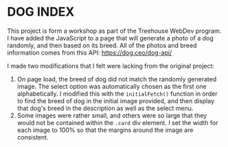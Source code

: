 # DOG INDEX
This project is form a workshop as part of the Treehouse WebDev program. I have added the JavaScript to a page that will generate a photo of a dog randomly, and then based on its breed. All of the photos and breed information comes from this API: https://dog.ceo/dog-api/

I made two modifications that I felt were lacking from the original project:
1. On page load, the breed of dog did not match the randomly generated image. The select option was automatically chosen as the first one alphabetically. I modified this with the `initialFetch()` function in order to find the breed of dog in the initial image provided, and then display that dog's breed in the description as well as the select menu.
2. Some images were rather small, and others were so large that they would not be contained within the `.card` div element. I set the width for each image to 100% so that the margins around the image are consistent.